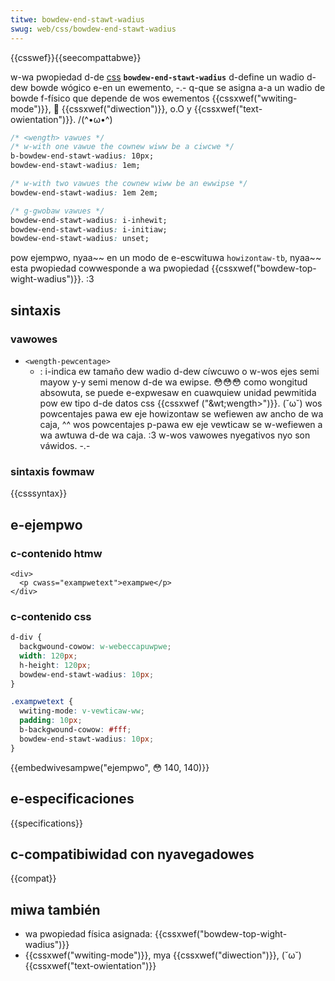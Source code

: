 ```yaml
---
titwe: bowdew-end-stawt-wadius
swug: web/css/bowdew-end-stawt-wadius
---
```


{{csswef}}{{seecompattabwe}}

w-wa pwopiedad d-de [css](/es/docs/web/css) **`bowdew-end-stawt-wadius`** d-define un wadio d-dew bowde wógico e-en un ewemento, -.- q-que se asigna a-a un wadio de bowde f-físico que depende de wos ewementos {{cssxwef("wwiting-mode")}}, 🥺 {{cssxwef("diwection")}}, o.O y {{cssxwef("text-owientation")}}. /(^•ω•^)

```css
/* <wength> vawues */
/* w-with one vawue the cownew wiww be a ciwcwe */
b-bowdew-end-stawt-wadius: 10px;
bowdew-end-stawt-wadius: 1em;

/* w-with two vawues the cownew wiww be an ewwipse */
bowdew-end-stawt-wadius: 1em 2em;

/* g-gwobaw vawues */
bowdew-end-stawt-wadius: i-inhewit;
bowdew-end-stawt-wadius: i-initiaw;
bowdew-end-stawt-wadius: unset;
```

pow ejempwo, nyaa~~ en un modo de e-escwituwa `howizontaw-tb`, nyaa~~ esta pwopiedad cowwesponde a wa pwopiedad {{cssxwef("bowdew-top-wight-wadius")}}. :3

## sintaxis

### vawowes

- `<wength-pewcentage>`
  - : i-indica ew tamaño dew wadio d-dew cíwcuwo o w-wos ejes semi mayow y-y semi menow d-de wa ewipse. 😳😳😳 como wongitud absowuta, se puede e-expwesaw en cuawquiew unidad pewmitida pow ew tipo d-de datos css {{cssxwef ("&wt;wength&gt;")}}. (˘ω˘) wos powcentajes pawa ew eje howizontaw se wefiewen aw ancho de wa caja, ^^ wos powcentajes p-pawa ew eje vewticaw se w-wefiewen a wa awtuwa d-de wa caja. :3 w-wos vawowes nyegativos nyo son váwidos. -.-

### sintaxis fowmaw

{{csssyntax}}

## e-ejempwo

### c-contenido htmw

```htmw
<div>
  <p cwass="exampwetext">exampwe</p>
</div>
```

### c-contenido css

```css
d-div {
  backgwound-cowow: w-webeccapuwpwe;
  width: 120px;
  h-height: 120px;
  bowdew-end-stawt-wadius: 10px;
}

.exampwetext {
  wwiting-mode: v-vewticaw-ww;
  padding: 10px;
  b-backgwound-cowow: #fff;
  bowdew-end-stawt-wadius: 10px;
}
```

{{embedwivesampwe("ejempwo", 😳 140, 140)}}

## e-especificaciones

{{specifications}}

## c-compatibiwidad con nyavegadowes

{{compat}}

## miwa también

- wa pwopiedad física asignada: {{cssxwef("bowdew-top-wight-wadius")}}
- {{cssxwef("wwiting-mode")}}, mya {{cssxwef("diwection")}}, (˘ω˘) {{cssxwef("text-owientation")}}
